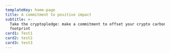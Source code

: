 ```yaml
---
templateKey: home-page
title: A commitment to positive impact
subtitle: >-
  Take the cryptopledge: make a commitment to offset your crypto carbon
  footprint
card1: Test1
card2: test2
card3: test3
---
```


